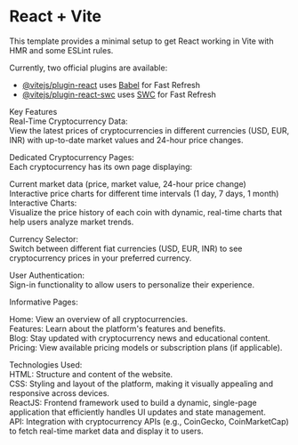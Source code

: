 # React + Vite

This template provides a minimal setup to get React working in Vite with HMR and some ESLint rules.

Currently, two official plugins are available:

- [@vitejs/plugin-react](https://github.com/vitejs/vite-plugin-react/blob/main/packages/plugin-react/README.md) uses [Babel](https://babeljs.io/) for Fast Refresh
- [@vitejs/plugin-react-swc](https://github.com/vitejs/vite-plugin-react-swc) uses [SWC](https://swc.rs/) for Fast Refresh

Key Features<br>
Real-Time Cryptocurrency Data:<br>
View the latest prices of cryptocurrencies in different currencies (USD, EUR, INR) with up-to-date market values and 24-hour price changes.<br>

Dedicated Cryptocurrency Pages:<br>
Each cryptocurrency has its own page displaying:<br>

Current market data (price, market value, 24-hour price change)<br>
Interactive price charts for different time intervals (1 day, 7 days, 1 month)<br>
Interactive Charts:<br>
Visualize the price history of each coin with dynamic, real-time charts that help users analyze market trends.<br>

Currency Selector:<br>
Switch between different fiat currencies (USD, EUR, INR) to see cryptocurrency prices in your preferred currency.<br>

User Authentication:<br>
Sign-in functionality to allow users to personalize their experience.<br>

Informative Pages:<br>

Home: View an overview of all cryptocurrencies.<br>
Features: Learn about the platform's features and benefits.<br>
Blog: Stay updated with cryptocurrency news and educational content.<br>
Pricing: View available pricing models or subscription plans (if applicable).<br>

Technologies Used:<br>
HTML: Structure and content of the website.<br>
CSS: Styling and layout of the platform, making it visually appealing and responsive across devices.<br>
ReactJS: Frontend framework used to build a dynamic, single-page application that efficiently handles UI updates and state management.<br>
API: Integration with cryptocurrency APIs (e.g., CoinGecko, CoinMarketCap) to fetch real-time market data and display it to users.<br>

